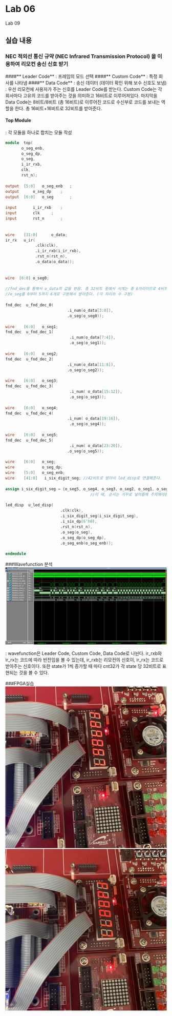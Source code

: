 # Lab 06
 Lab 09
## 실습 내용
### **NEC 적외선 통신 규약 (NEC Infrared Transmission Protocol) 을 이용하여 리모컨 송신 신호 받기**

####** Leader Code**   : 프레임의 모드 선택
####** Custom Code**  : 특정 회사를 나타냄
####** Data Code**      : 송신 데이터 (데이터 확인 위해 보수 신호도 보냄)
: 우선 리모컨에 사용자가 주는 신호를 Leader Code를 받는다. Custom Code는 각 회사마다 고유의 코드를 받아주는 것을 의미하고 16비트로 이루어져있다. 마지막을 Data Code는 8비트/8비트 (총 16비트)로 이루어진 코드로 수신부로 코드를 보내는 역할을 한다. 총 16비트+16비트로 32비트를 받아준다.

#### **Top Module** 
: 각 모듈을 하나로 합치는 모듈 작성

 ```verilog 
module	top(
		o_seg_enb,
		o_seg_dp,
		o_seg,
		i_ir_rxb,
		clk,
		rst_n);

output	[5:0]	o_seg_enb	;
output		o_seg_dp	;
output	[6:0]	o_seg		;

input		i_ir_rxb	;
input		clk		;
input		rst_n		;


wire  	[31:0]  	o_data;
ir_rx   u_ir(
              .clk(clk),
              .i_ir_rxb(i_ir_rxb),
              .rst_n(rst_n),
              .o_data(o_data));
              
              
wire  [6:0] o_seg0;

//fnd_dec를 통해서 o_data의 값을 받음. 총 32비트 중에서 시계는 총 6자리이므로 4비트씩 6자리 24비트로 받아준다.
//o_seg를 0부터 5까지 6개로 구분해서 받아준다. (각 자리의 수 구분)
              
fnd_dec  u_fnd_dec_0(
                      		.i_num(o_data[3:0]), 
                      		.o_seg(o_seg0));    

wire  	[6:0] 	o_seg1;                              
fnd_dec  u_fnd_dec_1(
                     		 .i_num(o_data[7:4]),
                      		 .o_seg(o_seg1));    

wire 	[6:0] 	o_seg2;                    
fnd_dec  u_fnd_dec_2(
                     		.i_num(o_data[11:8]),
                      		.o_seg(o_seg2));

wire  	[6:0]	o_seg3;                    
fnd_dec  u_fnd_dec_3(
                     		 .i_num( o_data[15:12]),
                     		 .o_seg(o_seg3));                        

wire  	[6:0] 	o_seg4;                    
fnd_dec  u_fnd_dec_4(
                      		.i_num( o_data[19:16]),
                     		 .o_seg(o_seg4));   

wire  	[6:0] 	o_seg5;                                           
fnd_dec  u_fnd_dec_5(
                     		 .i_num( o_data[23:20]),
                      		.o_seg(o_seg5));
                      
wire  	[6:0] 	o_seg;
wire        	o_seg_dp;
wire  	[5:0] 	o_seg_enb; 
wire  	[41:0]	 i_six_digit_seg; //42비트로 받아서 led_disp로 연결해준다.

assign i_six_digit_seg = {o_seg5, o_seg4, o_seg3, o_seg2, o_seg1, o_seg0 }; //aasign문을 이용해서 시계에 들어갈 수 설정
							          //이 때, 순서는 거꾸로 넣어줌에 주의해야함.
                     
led_disp  u_led_disp(
                         .clk(clk),
                     	 .i_six_digit_seg(i_six_digit_seg),
                      	 .i_six_dp(6'h0),
                     	 .rst_n(rst_n),
                      	 .o_seg(o_seg),
                     	 .o_seg_dp(o_seg_dp),
                     	 .o_seg_enb(o_seg_enb));                                            
                                           
endmodule
 ```
###Wavefunction 분석
![](https://github.com/tjrwldnjs/LogicDesign/blob/master/practice09/%EC%BA%A1%EC%B2%98.PNG)

: wavefunction은 Leader Code, Custom Code, Data Code로 나뉜다. ir_rxb와 ir_rx는 코드에 따라 반전임을 볼 수 있는데, ir_rxb는 리모컨의 신호이, ir_rx는 코드로 받아주는 신호이다.
 또한 state가 1씩 증가할 때 마다 cnt32가 각 state 당 32비트로 표현되는 것을 볼 수 있다.



###FPGA실습
![](https://github.com/tjrwldnjs/LogicDesign/blob/master/practice09/KakaoTalk_20191126_194824026.jpg)
![](https://github.com/tjrwldnjs/LogicDesign/blob/master/practice09/KakaoTalk_20191126_194823189.jpg)



<!--stackedit_data:
eyJoaXN0b3J5IjpbNTg1NTk0MDk4LC0xODU4NDY2OTg5LDEwMj
U1NjczMjFdfQ==
-->